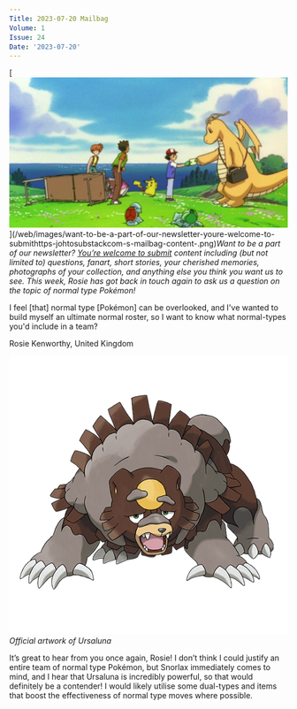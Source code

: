 ```yaml
---
Title: 2023-07-20 Mailbag
Volume: 1
Issue: 24
Date: '2023-07-20'
---
```



[![Want to be a part of our newsletter? [You’re welcome to submit](https://johto.substack.com/s/mailbag) content including (but not limited to) questions, fanart, short stories, your cherished memories, photographs of your collection, and anything else you think you want us to see. This week, Rosie has got back in touch again to ask us a question on the topic of normal type Pokémon!](/web/images/want-to-be-a-part-of-our-newsletter-youre-welcome-to-submithttps-johtosubstackcom-s-mailbag-content-.png)](/web/images/want-to-be-a-part-of-our-newsletter-youre-welcome-to-submithttps-johtosubstackcom-s-mailbag-content-.png)*Want to be a part of our newsletter? [You’re welcome to submit](https://johto.substack.com/s/mailbag) content including (but not limited to) questions, fanart, short stories, your cherished memories, photographs of your collection, and anything else you think you want us to see. This week, Rosie has got back in touch again to ask us a question on the topic of normal type Pokémon!*



I feel \[that\] normal type \[Pokémon\] can be overlooked, and I've wanted to build myself an ultimate normal roster, so I want to know what normal-types you'd include in a team?

Rosie Kenworthy, United Kingdom



[![Official artwork of Ursaluna](/web/images/official-artwork-of-ursaluna.png)](/web/images/official-artwork-of-ursaluna.png)*Official artwork of Ursaluna*



It’s great to hear from you once again, Rosie! I don’t think I could justify an entire team of normal type Pokémon, but Snorlax immediately comes to mind, and I hear that Ursaluna is incredibly powerful, so that would definitely be a contender! I would likely utilise some dual-types and items that boost the effectiveness of normal type moves where possible.
